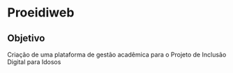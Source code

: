 # Proeidiweb

## Objetivo
Criação de uma plataforma de gestão acadêmica para o Projeto de Inclusão Digital para Idosos
